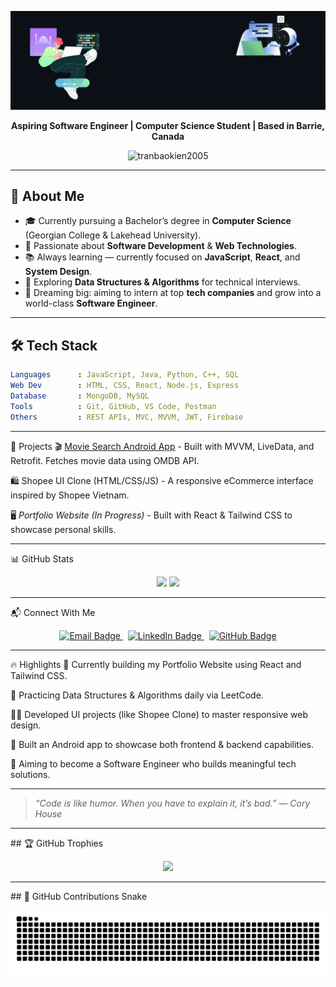 <p align="center">
  <img src="https://raw.githubusercontent.com/tranbaokien2005/tranbaokien2005/refs/heads/main/assets/%23B22222.gif" alt="Hi I'm Tran Bao Kien banner" />
</p>



<p align="center">
  <b>Aspiring Software Engineer | Computer Science Student | Based in Barrie, Canada</b>
</p>

<p align="center">
  <img src="https://komarev.com/ghpvc/?username=tranbaokien2005&label=Profile+Views&color=0e75b6&style=flat" alt="tranbaokien2005" />
</p>

<hr/>

## 💖 About Me

- 🎓 Currently pursuing a Bachelor’s degree in **Computer Science** (Georgian College & Lakehead University).
- 🚀 Passionate about **Software Development** & **Web Technologies**.
- 📚 Always learning — currently focused on **JavaScript**, **React**, and **System Design**.
- 🧠 Exploring **Data Structures & Algorithms** for technical interviews.
- 🌟 Dreaming big: aiming to intern at top **tech companies** and grow into a world-class **Software Engineer**.

<hr/>

## 🛠 Tech Stack

```yaml
Languages      : JavaScript, Java, Python, C++, SQL  
Web Dev        : HTML, CSS, React, Node.js, Express  
Database       : MongoDB, MySQL  
Tools          : Git, GitHub, VS Code, Postman  
Others         : REST APIs, MVC, MVVM, JWT, Firebase
```

<hr/>

🚀 Projects
🎬 [Movie Search Android App](https://github.com/tranbaokien2005/movie-search-android-app) - 
Built with MVVM, LiveData, and Retrofit. Fetches movie data using OMDB API.

🛍️ Shopee UI Clone (HTML/CSS/JS) - 
A responsive eCommerce interface inspired by Shopee Vietnam.

🖥️ *Portfolio Website (In Progress)* - 
Built with React & Tailwind CSS to showcase personal skills.

<hr/>
📊 GitHub Stats
<p align="center"> <img src="https://github-readme-stats.vercel.app/api?username=tranbaokien2005&show_icons=true&theme=github_dark" height="180"/> <img src="https://github-readme-stats.vercel.app/api/top-langs/?username=tranbaokien2005&layout=compact&theme=github_dark" height="180"/> </p>

<hr/>
📬 Connect With Me
<p align="center"> <a href="mailto:tranbaokien.2005@gmail.com"> <img src="https://img.shields.io/badge/Gmail-Email_Me-red?style=flat&logo=gmail&logoColor=white" alt="Email Badge"/> </a>&nbsp; <a href="https://www.linkedin.com/in/bao-kien-tran"> <img src="https://img.shields.io/badge/LinkedIn-Profile-blue?style=flat&logo=linkedin&logoColor=white" alt="LinkedIn Badge"/> </a>&nbsp; <a href="https://github.com/tranbaokien2005"> <img src="https://img.shields.io/badge/GitHub-tranbaokien2005-181717?style=flat&logo=github&logoColor=white" alt="GitHub Badge"/> </a> </p>

<hr/>
🔥 Highlights
🔧 Currently building my Portfolio Website using React and Tailwind CSS.

🧠 Practicing Data Structures & Algorithms daily via LeetCode.

🧑‍💻 Developed UI projects (like Shopee Clone) to master responsive web design.

📱 Built an Android app to showcase both frontend & backend capabilities.

💼 Aiming to become a Software Engineer who builds meaningful tech solutions.

<hr/>

> *“Code is like humor. When you have to explain it, it’s bad.”* — *Cory House*

<hr/>
## 🏆 GitHub Trophies
<p align="center">
  <img src="https://github-profile-trophy.vercel.app/?username=tranbaokien2005&theme=algolia&margin-w=10&margin-h=10"/>
</p>

<hr/>
## 🐍 GitHub Contributions Snake

<p align="center">
  <img src="https://raw.githubusercontent.com/tranbaokien2005/tranbaokien2005/output/github-contribution-grid-snake.svg" alt="Snake animation" />
</p>




